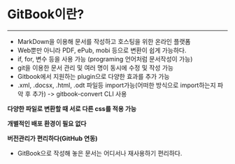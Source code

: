 # GitBook이란?

---

* MarkDown을 이용해 문서를 작성하고 호스팅을 위한 온라인 플랫폼
* Web뿐만 아니라 PDF, ePub, mobi 등으로 변환이 쉽게 가능하다.
* if, for, 변수 등을 사용 가능 \(programing 언어처럼 문서작성이 가능\)
* git을 이용한 문서 관리 및 여러 명이 동시에 수정 및 작성 가능
* Gitbook에서 지원하는 plugin으로 다양한 효과를 추가 가능
* .xml, .docsx, .html, .odt 파일등 import가능(어떠한 방식으로 import하는지 파악 후 추가) -> gitbook-convert CLI 사용


**다양한 파일로 변환할 때 서로 다른 css를 적용 가능**

**개별적인 배포 환경이 필요 없다**

**버전관리가 편리하다(GitHub 연동)**

* GitBook으로 작성해 놓은 문서는 어디서나 재사용하기 편리하다.
